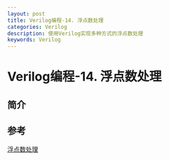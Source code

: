```yaml
---
layout: post
title: Verilog编程-14. 浮点数处理
categories: Verilog
description: 使用Verilog实现多种方式的浮点数处理
keywords: Verilog
---
```


# Verilog编程-14. 浮点数处理


## 简介

## 参考
[浮点数处理](https://www.yuejianzun.xyz/2019/05/28/%E6%B5%AE%E7%82%B9%E6%95%B0%E5%A4%84%E7%90%86/)
